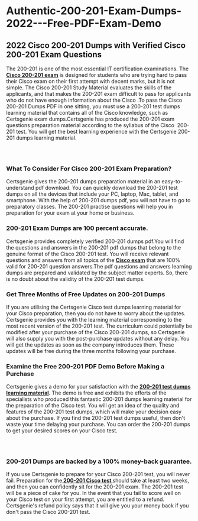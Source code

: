 # Authentic-200-201-Exam-Dumps-2022---Free-PDF-Exam-Demo<h2><strong>2022 Cisco 200-201 Dumps with Verified Cisco 200-201 Exam Questions</strong></h2> <p>The 200-201 is one of the most essential IT certification examinations. The <a href="https://www.certsgenie.com/cisco/200-201-pdf-dumps"><strong>Cisco 200-201 exam</strong></a> is designed for students who are trying hard to pass their Cisco exam on their first attempt with decent marks, but it is not simple. The Cisco 200-201 Study Material evaluates the skills of the applicants, and that makes the 200-201 exam difficult to pass for applicants who do not have enough information about the Cisco .To pass the Cisco 200-201 Dumps PDF in one sitting, you must use a 200-201 test dumps learning material that contains all of the Cisco knowledge, such as Certsgenie exam dumps.Certsgenie has produced the 200-201 exam questions preparation material according to the syllabus of the Cisco &nbsp;200-201 test. You will get the best learning experience with the Certsgenie 200-201 dumps learning material.</p> <p><a href="https://www.certsgenie.com/cisco/200-201-pdf-dumps" style="display: block; padding: 1em 0; text-align: center; "><img alt="" src="https://blogger.googleusercontent.com/img/b/R29vZ2xl/AVvXsEgO1ePIT5bAw4JCg82qykRc71Xossn_88UmNiMiJgRPCnvDzaKhQmgO2X9bV6TpN9qSYVJJ2MjEumMb0t1ZgyR_gByLqDXQR_FduPn2erzRQTkt1pUFmkY3wfbx5jzrIcOP4S3cxMKHSr0iEiOidKyDYd_7NjYtfgpZ7b1lrGk-ShjLlyfynp8oFM4zYw/s1600/Banner%201.jpg" /></a></p> <h3><strong>What To Consider For Cisco 200-201 Exam Preparation?</strong></h3> <p>Certsgenie gives the 200-201 dumps preparation material in an easy-to-understand pdf download. You can quickly download the 200-201 test dumps on all the devices that include your PC, laptop, Mac, tablet, and smartphone. With the help of 200-201 dumps pdf, you will not have to go to preparatory classes. The 200-201 practise questions will help you in preparation for your exam at your home or business.</p> <h3><strong>200-201 Exam Dumps are 100 percent accurate.</strong></h3> <p>Certsgenie provides completely verified 200-201 dumps pdf.You will find the questions and answers in the 200-201 pdf dumps that belong to the genuine format of the Cisco 200-201 test. You will receive relevant questions and answers from all topics of the <a href="https://www.certsgenie.com/cisco/200-201-pdf-dumps"><strong>Cisco exam</strong></a> that are 100% valid for 200-201 question answers.The pdf questions and answers learning dumps are prepared and validated by the subject matter experts. So, there is no doubt about the validity of the 200-201 test dumps.</p> <h3><strong>Get Three Months of Free Updates on 200-201 Dumps</strong></h3> <p>If you are utilising the Certsgenie Cisco test dumps learning material for your Cisco preparation, then you do not have to worry about the updates. Certsgenie provides you with the learning material corresponding to the most recent version of the 200-201 test. The curriculum could potentially be modified after your purchase of the Cisco 200-201 dumps, so Certsgenie will also supply you with the post-purchase updates without any delay. You will get the updates as soon as the company introduces them. These updates will be free during the three months following your purchase.</p> <h3><strong>Examine the Free 200-201 PDF Demo Before Making a Purchase</strong></h3> <p>Certsgenie gives a demo for your satisfaction with the <a href="https://www.certsgenie.com/cisco/200-201-pdf-dumps"><strong>200-201 test dumps learning material</strong></a>. The demo is free and exhibits the efforts of the specialists who produced this fantastic 200-201 dumps learning material for the preparation of the Cisco test. You will get an idea of the quality and features of the 200-201 test dumps, which will make your decision easy about the purchase. If you find the 200-201 test dumps useful, then don&#39;t waste your time delaying your purchase. You can order the 200-201 dumps to get your desired scores on your Cisco test.</p> <p><a href="hhttps://www.certsgenie.com/cisco/200-201-pdf-dumps" style="display: block; padding: 1em 0; text-align: center; "><img alt="" src="https://blogger.googleusercontent.com/img/b/R29vZ2xl/AVvXsEj3zfp26fobfEw_E3FMeUMaFamcWc-bKsu_525WK8ISqDEyAJkPKOLyeqHJzBXVvKwHP0bTNTERYvWWgOzvpG-DuQ_cPnNOJO1bUfVOHhAXJThy7cLobHgRdochHEeovcJnxpqjNiv-FNLMY1glEh7x833Q6cym5o0AmGhO9ufjgwPhihHJ9ovBp-j40g/s1600/banner%202.jpg" /></a></p> <h3><strong>200-201 Dumps are backed by a 100% money-back guarantee.</strong></h3> <p>If you use Certsgenie to prepare for your Cisco 200-201 test, you will never fail. Preparation for the<a href="https://www.certsgenie.com/cisco/200-201-pdf-dumps"><strong> 200-201 Cisco test </strong></a>should take at least two weeks, and then you can confidently sit for the 200-201 exam. The 200-201 test will be a piece of cake for you. In the event that you fail to score well on your Cisco test on your first attempt, you are entitled to a refund. Certsgenie&#39;s refund policy says that it will give you your money back if you don&#39;t pass the Cisco 200-201 test.</p>
